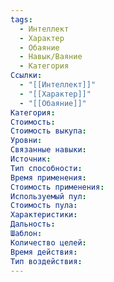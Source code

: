 ```yaml
---
tags:
  - Интеллект
  - Характер
  - Обаяние
  - Навык/Ваяние
  - Категория
Ссылки:
  - "[[Интеллект]]"
  - "[[Характер]]"
  - "[[Обаяние]]"
Категория: 
Стоимость:
Стоимость выкупа:
Уровни:
Связанные навыки:
Источник:
Тип способности:
Время применения:
Стоимость применения:
Используемый пул:
Стоимость пула:
Характеристики:
Дальность:
Шаблон:
Количество целей:
Время действия:
Тип воздействия:
---
```

